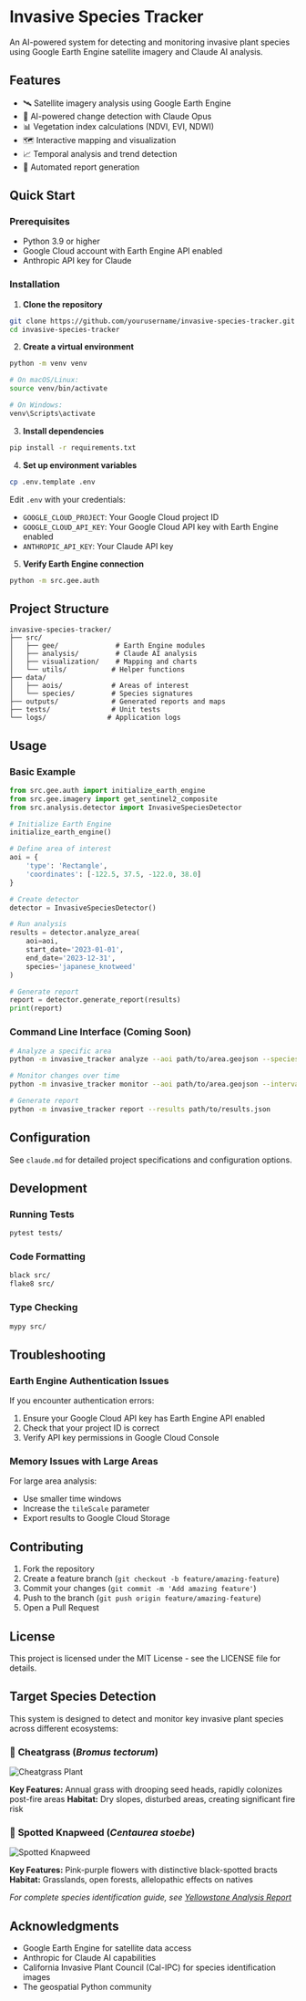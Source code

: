 # Invasive Species Tracker

An AI-powered system for detecting and monitoring invasive plant species using Google Earth Engine satellite imagery and Claude AI analysis.

## Features

- 🛰️ Satellite imagery analysis using Google Earth Engine
- 🤖 AI-powered change detection with Claude Opus
- 📊 Vegetation index calculations (NDVI, EVI, NDWI)
- 🗺️ Interactive mapping and visualization
- 📈 Temporal analysis and trend detection
- 📄 Automated report generation

## Quick Start

### Prerequisites

- Python 3.9 or higher
- Google Cloud account with Earth Engine API enabled
- Anthropic API key for Claude

### Installation

1. **Clone the repository**
```bash
git clone https://github.com/yourusername/invasive-species-tracker.git
cd invasive-species-tracker
```

2. **Create a virtual environment**
```bash
python -m venv venv

# On macOS/Linux:
source venv/bin/activate

# On Windows:
venv\Scripts\activate
```

3. **Install dependencies**
```bash
pip install -r requirements.txt
```

4. **Set up environment variables**
```bash
cp .env.template .env
```

Edit `.env` with your credentials:
- `GOOGLE_CLOUD_PROJECT`: Your Google Cloud project ID
- `GOOGLE_CLOUD_API_KEY`: Your Google Cloud API key with Earth Engine enabled
- `ANTHROPIC_API_KEY`: Your Claude API key

5. **Verify Earth Engine connection**
```bash
python -m src.gee.auth
```

## Project Structure

```
invasive-species-tracker/
├── src/
│   ├── gee/              # Earth Engine modules
│   ├── analysis/         # Claude AI analysis
│   ├── visualization/    # Mapping and charts
│   └── utils/           # Helper functions
├── data/
│   ├── aois/            # Areas of interest
│   └── species/         # Species signatures
├── outputs/             # Generated reports and maps
├── tests/               # Unit tests
└── logs/               # Application logs
```

## Usage

### Basic Example

```python
from src.gee.auth import initialize_earth_engine
from src.gee.imagery import get_sentinel2_composite
from src.analysis.detector import InvasiveSpeciesDetector

# Initialize Earth Engine
initialize_earth_engine()

# Define area of interest
aoi = {
    'type': 'Rectangle',
    'coordinates': [-122.5, 37.5, -122.0, 38.0]
}

# Create detector
detector = InvasiveSpeciesDetector()

# Run analysis
results = detector.analyze_area(
    aoi=aoi,
    start_date='2023-01-01',
    end_date='2023-12-31',
    species='japanese_knotweed'
)

# Generate report
report = detector.generate_report(results)
print(report)
```

### Command Line Interface (Coming Soon)

```bash
# Analyze a specific area
python -m invasive_tracker analyze --aoi path/to/area.geojson --species kudzu

# Monitor changes over time
python -m invasive_tracker monitor --aoi path/to/area.geojson --interval monthly

# Generate report
python -m invasive_tracker report --results path/to/results.json
```

## Configuration

See `claude.md` for detailed project specifications and configuration options.

## Development

### Running Tests
```bash
pytest tests/
```

### Code Formatting
```bash
black src/
flake8 src/
```

### Type Checking
```bash
mypy src/
```

## Troubleshooting

### Earth Engine Authentication Issues

If you encounter authentication errors:

1. Ensure your Google Cloud API key has Earth Engine API enabled
2. Check that your project ID is correct
3. Verify API key permissions in Google Cloud Console

### Memory Issues with Large Areas

For large area analysis:
- Use smaller time windows
- Increase the `tileScale` parameter
- Export results to Google Cloud Storage

## Contributing

1. Fork the repository
2. Create a feature branch (`git checkout -b feature/amazing-feature`)
3. Commit your changes (`git commit -m 'Add amazing feature'`)
4. Push to the branch (`git push origin feature/amazing-feature`)
5. Open a Pull Request

## License

This project is licensed under the MIT License - see the LICENSE file for details.

## Target Species Detection

This system is designed to detect and monitor key invasive plant species across different ecosystems:

### 🌾 **Cheatgrass** (*Bromus tectorum*)

![Cheatgrass Plant](outputs/reports/images/cheatgrass_main.jpg)

**Key Features:** Annual grass with drooping seed heads, rapidly colonizes post-fire areas
**Habitat:** Dry slopes, disturbed areas, creating significant fire risk

### 💜 **Spotted Knapweed** (*Centaurea stoebe*)

![Spotted Knapweed](outputs/reports/images/spotted_knapweed_main.jpg)

**Key Features:** Pink-purple flowers with distinctive black-spotted bracts
**Habitat:** Grasslands, open forests, allelopathic effects on natives

*For complete species identification guide, see [Yellowstone Analysis Report](outputs/reports/yellowstone_invasive_species_detailed.md)*

## Acknowledgments

- Google Earth Engine for satellite data access
- Anthropic for Claude AI capabilities
- California Invasive Plant Council (Cal-IPC) for species identification images
- The geospatial Python community
